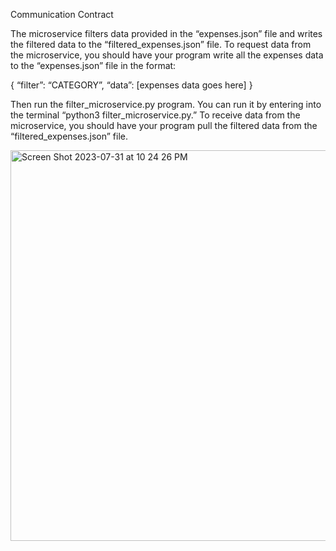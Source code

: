 Communication Contract

The microservice filters data provided in the “expenses.json” file and writes the filtered data to the “filtered_expenses.json” file. To request data from the microservice, you should have your program write all the expenses data to the “expenses.json” file in the format:

{
“filter”: “CATEGORY”,
“data”: [expenses data goes here]
}

Then run the filter_microservice.py program. You can run it by entering into the terminal “python3 filter_microservice.py.” To receive data from the microservice, you should have your program pull the filtered data from the “filtered_expenses.json” file. 

<img width="625" alt="Screen Shot 2023-07-31 at 10 24 26 PM" src="https://github.com/helen-m-wong/filter_microservice/assets/108026042/0c496926-9bdb-4255-a263-c7c079a939c1">

